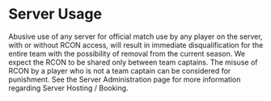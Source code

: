# Server Usage
Abusive use of any server for official match use by any player on the server, with or without RCON access, will result in immediate disqualification for the entire team with the possibility of removal from the current season. We expect the RCON to be shared only between team captains. The misuse of RCON by a player who is not a team captain can be considered for punishment.
See the Server Administration page for more information regarding Server Hosting / Booking.